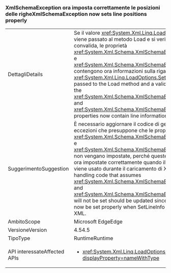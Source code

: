 ### <a name="xmlschemaexception-now-sets-line-positions-properly"></a><span data-ttu-id="f44b9-101">XmlSchemaException ora imposta correttamente le posizioni delle righe</span><span class="sxs-lookup"><span data-stu-id="f44b9-101">XmlSchemaException now sets line positions properly</span></span>

|   |   |
|---|---|
|<span data-ttu-id="f44b9-102">Dettagli</span><span class="sxs-lookup"><span data-stu-id="f44b9-102">Details</span></span>|<span data-ttu-id="f44b9-103">Se il valore <xref:System.Xml.Linq.LoadOptions.SetLineInfo> viene passato al metodo Load e si verifica un errore di convalida, le proprietà <xref:System.Xml.Schema.XmlSchemaException.LineNumber> e <xref:System.Xml.Schema.XmlSchemaException.LinePosition> contengono ora informazioni sulla riga.</span><span class="sxs-lookup"><span data-stu-id="f44b9-103">If the <xref:System.Xml.Linq.LoadOptions.SetLineInfo> value is passed to the Load method and a validation error occurs, the <xref:System.Xml.Schema.XmlSchemaException.LineNumber> and <xref:System.Xml.Schema.XmlSchemaException.LinePosition> properties now contain line information.</span></span>|
|<span data-ttu-id="f44b9-104">Suggerimento</span><span class="sxs-lookup"><span data-stu-id="f44b9-104">Suggestion</span></span>|<span data-ttu-id="f44b9-105">È necessario aggiornare il codice di gestione delle eccezioni che presuppone che le proprietà <xref:System.Xml.Schema.XmlSchemaException.LineNumber> e <xref:System.Xml.Schema.XmlSchemaException.LinePosition> non vengano impostate, perché queste proprietà vengono ora impostate correttamente quando il metodo SetLineInfo viene usato durante il caricamento di XML.</span><span class="sxs-lookup"><span data-stu-id="f44b9-105">Exception-handling code that assumes <xref:System.Xml.Schema.XmlSchemaException.LineNumber> and <xref:System.Xml.Schema.XmlSchemaException.LinePosition> will not be set should be updated since these properties will now be set properly when SetLineInfo is used while loading XML.</span></span>|
|<span data-ttu-id="f44b9-106">Ambito</span><span class="sxs-lookup"><span data-stu-id="f44b9-106">Scope</span></span>|<span data-ttu-id="f44b9-107">Microsoft Edge</span><span class="sxs-lookup"><span data-stu-id="f44b9-107">Edge</span></span>|
|<span data-ttu-id="f44b9-108">Versione</span><span class="sxs-lookup"><span data-stu-id="f44b9-108">Version</span></span>|<span data-ttu-id="f44b9-109">4.5</span><span class="sxs-lookup"><span data-stu-id="f44b9-109">4.5</span></span>|
|<span data-ttu-id="f44b9-110">Tipo</span><span class="sxs-lookup"><span data-stu-id="f44b9-110">Type</span></span>|<span data-ttu-id="f44b9-111">Runtime</span><span class="sxs-lookup"><span data-stu-id="f44b9-111">Runtime</span></span>|
|<span data-ttu-id="f44b9-112">API interessate</span><span class="sxs-lookup"><span data-stu-id="f44b9-112">Affected APIs</span></span>|<ul><li><xref:System.Xml.Linq.LoadOptions.SetLineInfo?displayProperty=nameWithType></li></ul>|

